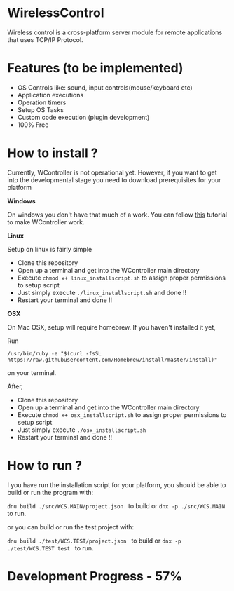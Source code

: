 # WirelessControl
Wireless control is a cross-platform server module for remote applications that uses TCP/IP Protocol.
# Features (to be implemented) 
* OS Controls like: sound, input controls(mouse/keyboard etc)
* Application executions
* Operation timers
* Setup OS Tasks
* Custom code execution (plugin development)
* 100% Free

# How to install ?

Currently, WController is not operational yet. However, if you want to get into the developmental stage you need to download prerequisites for your platform

**Windows**

On windows you don't have that much of a work. You can follow [this](https://blogs.msdn.microsoft.com/sujitdmello/2015/04/23/step-by-step-installation-instructions-for-getting-dnx-on-your-windows-machine/) tutorial to make WController work.

**Linux**

Setup on linux is fairly simple

* Clone this repository
* Open up a terminal and get into the WController main directory
* Execute ```chmod x+ linux_installscript.sh``` to assign proper permissions to setup script
* Just simply execute ```./linux_installscript.sh``` and done !!
* Restart your terminal and done !!

**OSX**

On Mac OSX, setup will require homebrew. If you haven't installed it yet,

Run

 ```/usr/bin/ruby -e "$(curl -fsSL https://raw.githubusercontent.com/Homebrew/install/master/install)" ```

on your terminal.

After,

* Clone this repository
* Open up a terminal and get into the WController main directory
* Execute ```chmod x+ osx_installscript.sh``` to assign proper permissions to setup script
* Just simply execute ```./osx_installscript.sh```
* Restart your terminal and done !!

# How to run ?

I you have run the installation script for your platform, you should be able to build or run the program with:

 ```dnu build ./src/WCS.MAIN/project.json ``` to build or  ```dnx -p ./src/WCS.MAIN ``` to run.
 
or you can build or run the test project with:

 ```dnu build ./test/WCS.TEST/project.json ``` to build or  ```dnx -p ./test/WCS.TEST test ``` to run.

# Development Progress - 57%
